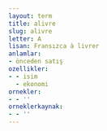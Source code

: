 ```yaml
---
layout: term
title: alivre
slug: alivre
letter: A
lisan: Fransızca à livrer
anlamlar:
- önceden satış
ozellikler:
- - isim
  - ekonomi
ornekler:
- - ''
orneklerkaynak:
- - ''
---
```

